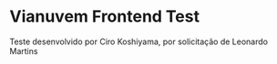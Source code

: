 # Vianuvem Frontend Test

Teste desenvolvido por Ciro Koshiyama, por solicitação de Leonardo Martins


